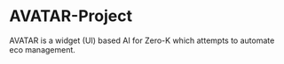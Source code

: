 # AVATAR-Project

AVATAR is a widget (UI) based AI for Zero-K which attempts to automate eco management.
